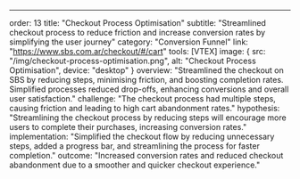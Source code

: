 ---
order: 13
title: "Checkout Process Optimisation"
subtitle: "Streamlined checkout process to reduce friction and increase conversion rates by simplifying the user journey"
category: "Conversion Funnel"
link: "https://www.sbs.com.ar/checkout/#/cart"
tools: [VTEX]
image: {
    src: "/img/checkout-process-optimisation.png",
    alt: "Checkout Process Optimisation",
    device: "desktop"
}
overview: "Streamlined the checkout on SBS by reducing steps, minimising friction, and boosting completion rates. Simplified processes reduced drop-offs, enhancing conversions and overall user satisfaction."
challenge: "The checkout process had multiple steps, causing friction and leading to high cart abandonment rates."
hypothesis: "Streamlining the checkout process by reducing steps will encourage more users to complete their purchases, increasing conversion rates."
implementation: "Simplified the checkout flow by reducing unnecessary steps, added a progress bar, and streamlining the process for faster completion."
outcome: "Increased conversion rates and reduced checkout abandonment due to a smoother and quicker checkout experience."